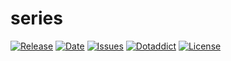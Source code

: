 # series

[![Release](https://img.shields.io/github/v/release/franck-paul/series)](https://github.com/franck-paul/series/releases)
[![Date](https://img.shields.io/github/release-date/franck-paul/series)](https://github.com/franck-paul/series/releases)
[![Issues](https://img.shields.io/github/issues/franck-paul/series)](https://github.com/franck-paul/series/issues)
[![Dotaddict](https://img.shields.io/badge/dotaddict-official-green.svg)](https://plugins.dotaddict.org/dc2/details/series)
[![License](https://img.shields.io/github/license/franck-paul/series)](https://github.com/franck-paul/series/blob/master/LICENSE)

